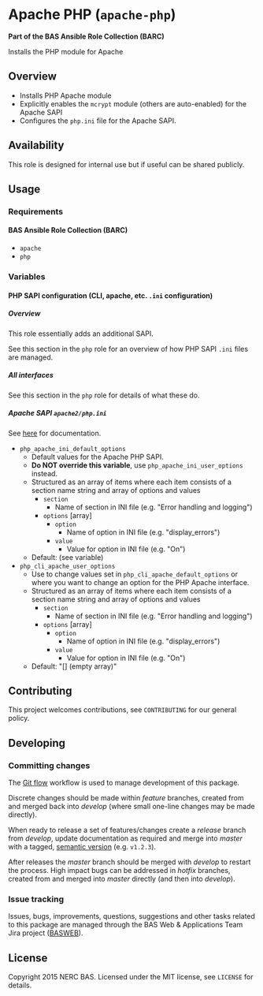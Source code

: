# Apache PHP (`apache-php`)

**Part of the BAS Ansible Role Collection (BARC)**

Installs the PHP module for Apache

## Overview

* Installs PHP Apache module
* Explicitly enables the `mcrypt` module (others are auto-enabled) for the Apache SAPI
* Configures the `php.ini` file for the Apache SAPI.

## Availability

This role is designed for internal use but if useful can be shared publicly.

## Usage

### Requirements

#### BAS Ansible Role Collection (BARC)

* `apache`
* `php`

### Variables

#### PHP SAPI configuration (CLI, apache, etc. `.ini` configuration)

##### Overview

This role essentially adds an additional SAPI.

See this section in the `php` role for an overview of how PHP SAPI `.ini` files are managed.

##### All interfaces

See this section in the `php` role for details of what these do.

##### Apache SAPI `apache2/php.ini`

See [here](http://php.net/manual/en/ini.php) for documentation.

* `php_apache_ini_default_options`
    * Default values for the Apache PHP SAPI.
    * **Do NOT override this variable**, use `php_apache_ini_user_options` instead.
    * Structured as an array of items where each item consists of a section name string and array of options and values
        * `section`  
            * Name of section in INI file (e.g. "Error handling and logging")
        * `options` [array]
            * `option`
                * Name of option in INI file (e.g. "display_errors") 
            * `value`
                * Value for option in INI file (e.g. "On") 
    * Default: (see variable)
* `php_cli_apache_user_options`
    * Use to change values set in `php_cli_apache_default_options` or where you want to change an option for the PHP Apache interface.
    * Structured as an array of items where each item consists of a section name string and array of options and values
        * `section`  
            * Name of section in INI file (e.g. "Error handling and logging")
        * `options` [array]
            * `option`
                * Name of option in INI file (e.g. "display_errors") 
            * `value`
                * Value for option in INI file (e.g. "On")
    * Default: "[]  (empty array)" 

## Contributing

This project welcomes contributions, see `CONTRIBUTING` for our general policy.

## Developing

### Committing changes

The [Git flow](atlassian.com/git/tutorials/comparing-workflows/gitflow-workflow) workflow is used to manage development of this package.

Discrete changes should be made within *feature* branches, created from and merged back into *develop* (where small one-line changes may be made directly).

When ready to release a set of features/changes create a *release* branch from *develop*, update documentation as required and merge into *master* with a tagged, [semantic version](http://semver.org/) (e.g. `v1.2.3`).

After releases the *master* branch should be merged with *develop* to restart the process. High impact bugs can be addressed in *hotfix* branches, created from and merged into *master* directly (and then into *develop*).

### Issue tracking

Issues, bugs, improvements, questions, suggestions and other tasks related to this package are managed through the BAS Web & Applications Team Jira project ([BASWEB](https://jira.ceh.ac.uk/browse/BASWEB)).

## License

Copyright 2015 NERC BAS. Licensed under the MIT license, see `LICENSE` for details.